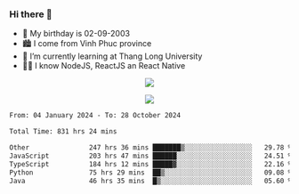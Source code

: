 ### Hi there 👋
- 🎂 My birthday is 02-09-2003
- 🏙️ I come from Vinh Phuc province
- 🌱 I’m currently learning at Thang Long University
- 🧑‍💻 I know NodeJS, ReactJS an React Native
<p align="center"><img src="https://github-readme-stats.vercel.app/api?username=tmquang0209&show_icons=true&theme=gradient"></p>
<p align="center"><img src="https://github-readme-stats.vercel.app/api/top-langs/?username=tmquang0209&hide=scss,css&langs_count=10"></p>
<!--START_SECTION:waka-->

```txt
From: 04 January 2024 - To: 28 October 2024

Total Time: 831 hrs 24 mins

Other               247 hrs 36 mins ███████▒░░░░░░░░░░░░░░░░░   29.78 %
JavaScript          203 hrs 47 mins ██████░░░░░░░░░░░░░░░░░░░   24.51 %
TypeScript          184 hrs 12 mins █████▓░░░░░░░░░░░░░░░░░░░   22.16 %
Python              75 hrs 29 mins  ██▒░░░░░░░░░░░░░░░░░░░░░░   09.08 %
Java                46 hrs 35 mins  █▒░░░░░░░░░░░░░░░░░░░░░░░   05.60 %
```

<!--END_SECTION:waka-->
